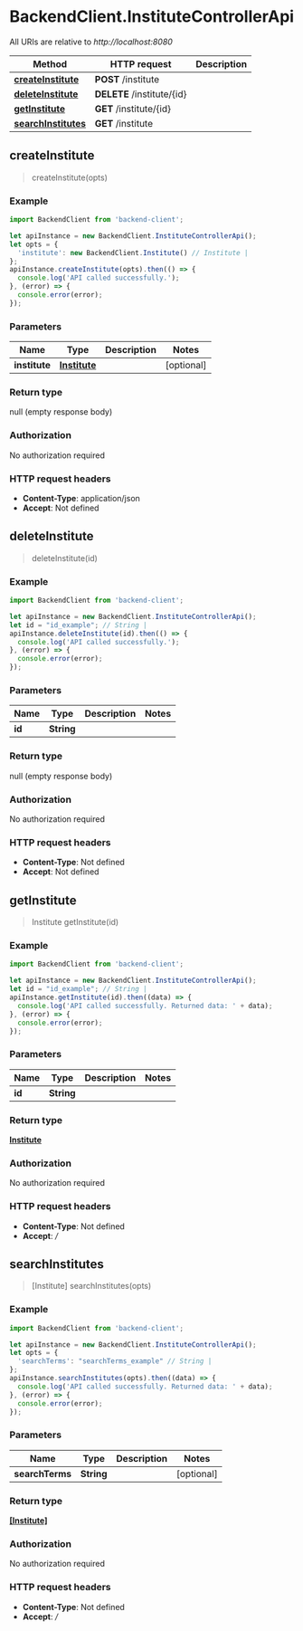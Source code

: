 # BackendClient.InstituteControllerApi

All URIs are relative to *http://localhost:8080*

Method | HTTP request | Description
------------- | ------------- | -------------
[**createInstitute**](InstituteControllerApi.md#createInstitute) | **POST** /institute | 
[**deleteInstitute**](InstituteControllerApi.md#deleteInstitute) | **DELETE** /institute/{id} | 
[**getInstitute**](InstituteControllerApi.md#getInstitute) | **GET** /institute/{id} | 
[**searchInstitutes**](InstituteControllerApi.md#searchInstitutes) | **GET** /institute | 



## createInstitute

> createInstitute(opts)



### Example

```javascript
import BackendClient from 'backend-client';

let apiInstance = new BackendClient.InstituteControllerApi();
let opts = {
  'institute': new BackendClient.Institute() // Institute | 
};
apiInstance.createInstitute(opts).then(() => {
  console.log('API called successfully.');
}, (error) => {
  console.error(error);
});

```

### Parameters


Name | Type | Description  | Notes
------------- | ------------- | ------------- | -------------
 **institute** | [**Institute**](Institute.md)|  | [optional] 

### Return type

null (empty response body)

### Authorization

No authorization required

### HTTP request headers

- **Content-Type**: application/json
- **Accept**: Not defined


## deleteInstitute

> deleteInstitute(id)



### Example

```javascript
import BackendClient from 'backend-client';

let apiInstance = new BackendClient.InstituteControllerApi();
let id = "id_example"; // String | 
apiInstance.deleteInstitute(id).then(() => {
  console.log('API called successfully.');
}, (error) => {
  console.error(error);
});

```

### Parameters


Name | Type | Description  | Notes
------------- | ------------- | ------------- | -------------
 **id** | **String**|  | 

### Return type

null (empty response body)

### Authorization

No authorization required

### HTTP request headers

- **Content-Type**: Not defined
- **Accept**: Not defined


## getInstitute

> Institute getInstitute(id)



### Example

```javascript
import BackendClient from 'backend-client';

let apiInstance = new BackendClient.InstituteControllerApi();
let id = "id_example"; // String | 
apiInstance.getInstitute(id).then((data) => {
  console.log('API called successfully. Returned data: ' + data);
}, (error) => {
  console.error(error);
});

```

### Parameters


Name | Type | Description  | Notes
------------- | ------------- | ------------- | -------------
 **id** | **String**|  | 

### Return type

[**Institute**](Institute.md)

### Authorization

No authorization required

### HTTP request headers

- **Content-Type**: Not defined
- **Accept**: */*


## searchInstitutes

> [Institute] searchInstitutes(opts)



### Example

```javascript
import BackendClient from 'backend-client';

let apiInstance = new BackendClient.InstituteControllerApi();
let opts = {
  'searchTerms': "searchTerms_example" // String | 
};
apiInstance.searchInstitutes(opts).then((data) => {
  console.log('API called successfully. Returned data: ' + data);
}, (error) => {
  console.error(error);
});

```

### Parameters


Name | Type | Description  | Notes
------------- | ------------- | ------------- | -------------
 **searchTerms** | **String**|  | [optional] 

### Return type

[**[Institute]**](Institute.md)

### Authorization

No authorization required

### HTTP request headers

- **Content-Type**: Not defined
- **Accept**: */*


